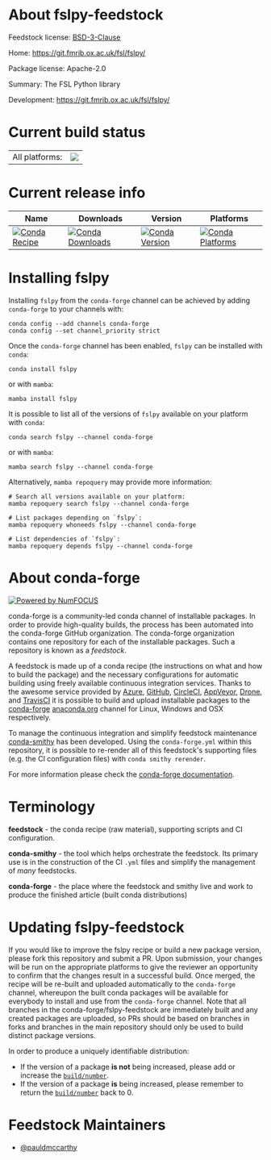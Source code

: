 About fslpy-feedstock
=====================

Feedstock license: [BSD-3-Clause](https://github.com/conda-forge/fslpy-feedstock/blob/main/LICENSE.txt)

Home: https://git.fmrib.ox.ac.uk/fsl/fslpy/

Package license: Apache-2.0

Summary: The FSL Python library

Development: https://git.fmrib.ox.ac.uk/fsl/fslpy/

Current build status
====================


<table><tr><td>All platforms:</td>
    <td>
      <a href="https://dev.azure.com/conda-forge/feedstock-builds/_build/latest?definitionId=3889&branchName=main">
        <img src="https://dev.azure.com/conda-forge/feedstock-builds/_apis/build/status/fslpy-feedstock?branchName=main">
      </a>
    </td>
  </tr>
</table>

Current release info
====================

| Name | Downloads | Version | Platforms |
| --- | --- | --- | --- |
| [![Conda Recipe](https://img.shields.io/badge/recipe-fslpy-green.svg)](https://anaconda.org/conda-forge/fslpy) | [![Conda Downloads](https://img.shields.io/conda/dn/conda-forge/fslpy.svg)](https://anaconda.org/conda-forge/fslpy) | [![Conda Version](https://img.shields.io/conda/vn/conda-forge/fslpy.svg)](https://anaconda.org/conda-forge/fslpy) | [![Conda Platforms](https://img.shields.io/conda/pn/conda-forge/fslpy.svg)](https://anaconda.org/conda-forge/fslpy) |

Installing fslpy
================

Installing `fslpy` from the `conda-forge` channel can be achieved by adding `conda-forge` to your channels with:

```
conda config --add channels conda-forge
conda config --set channel_priority strict
```

Once the `conda-forge` channel has been enabled, `fslpy` can be installed with `conda`:

```
conda install fslpy
```

or with `mamba`:

```
mamba install fslpy
```

It is possible to list all of the versions of `fslpy` available on your platform with `conda`:

```
conda search fslpy --channel conda-forge
```

or with `mamba`:

```
mamba search fslpy --channel conda-forge
```

Alternatively, `mamba repoquery` may provide more information:

```
# Search all versions available on your platform:
mamba repoquery search fslpy --channel conda-forge

# List packages depending on `fslpy`:
mamba repoquery whoneeds fslpy --channel conda-forge

# List dependencies of `fslpy`:
mamba repoquery depends fslpy --channel conda-forge
```


About conda-forge
=================

[![Powered by
NumFOCUS](https://img.shields.io/badge/powered%20by-NumFOCUS-orange.svg?style=flat&colorA=E1523D&colorB=007D8A)](https://numfocus.org)

conda-forge is a community-led conda channel of installable packages.
In order to provide high-quality builds, the process has been automated into the
conda-forge GitHub organization. The conda-forge organization contains one repository
for each of the installable packages. Such a repository is known as a *feedstock*.

A feedstock is made up of a conda recipe (the instructions on what and how to build
the package) and the necessary configurations for automatic building using freely
available continuous integration services. Thanks to the awesome service provided by
[Azure](https://azure.microsoft.com/en-us/services/devops/), [GitHub](https://github.com/),
[CircleCI](https://circleci.com/), [AppVeyor](https://www.appveyor.com/),
[Drone](https://cloud.drone.io/welcome), and [TravisCI](https://travis-ci.com/)
it is possible to build and upload installable packages to the
[conda-forge](https://anaconda.org/conda-forge) [anaconda.org](https://anaconda.org/)
channel for Linux, Windows and OSX respectively.

To manage the continuous integration and simplify feedstock maintenance
[conda-smithy](https://github.com/conda-forge/conda-smithy) has been developed.
Using the ``conda-forge.yml`` within this repository, it is possible to re-render all of
this feedstock's supporting files (e.g. the CI configuration files) with ``conda smithy rerender``.

For more information please check the [conda-forge documentation](https://conda-forge.org/docs/).

Terminology
===========

**feedstock** - the conda recipe (raw material), supporting scripts and CI configuration.

**conda-smithy** - the tool which helps orchestrate the feedstock.
                   Its primary use is in the construction of the CI ``.yml`` files
                   and simplify the management of *many* feedstocks.

**conda-forge** - the place where the feedstock and smithy live and work to
                  produce the finished article (built conda distributions)


Updating fslpy-feedstock
========================

If you would like to improve the fslpy recipe or build a new
package version, please fork this repository and submit a PR. Upon submission,
your changes will be run on the appropriate platforms to give the reviewer an
opportunity to confirm that the changes result in a successful build. Once
merged, the recipe will be re-built and uploaded automatically to the
`conda-forge` channel, whereupon the built conda packages will be available for
everybody to install and use from the `conda-forge` channel.
Note that all branches in the conda-forge/fslpy-feedstock are
immediately built and any created packages are uploaded, so PRs should be based
on branches in forks and branches in the main repository should only be used to
build distinct package versions.

In order to produce a uniquely identifiable distribution:
 * If the version of a package **is not** being increased, please add or increase
   the [``build/number``](https://docs.conda.io/projects/conda-build/en/latest/resources/define-metadata.html#build-number-and-string).
 * If the version of a package **is** being increased, please remember to return
   the [``build/number``](https://docs.conda.io/projects/conda-build/en/latest/resources/define-metadata.html#build-number-and-string)
   back to 0.

Feedstock Maintainers
=====================

* [@pauldmccarthy](https://github.com/pauldmccarthy/)

